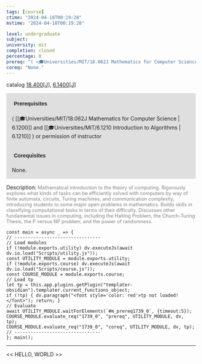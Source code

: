 ```yaml
---
tags: [course]
ctime: "2024-04-18T00:19:28"
mstime: "2024-04-18T00:19:28"

level: undergraduate
subject: 
university: mit
completion: closed
percentage: 0
prereq: "( <🎓Universities/MIT/18.062J Mathematics for Computer Science> and <🎓Universities/MIT/6.1210 Introduction to Algorithms> ) or permission of instructor"
coreq: "None."
---
```


catalog [18.400[J]](http://student.mit.edu/catalog/m18a.html#18.400), [6.1400[J]](http://student.mit.edu/catalog/m6a.html#6.1400)

<span style="display: block; padding: 15px; background-color: rgb(100, 100, 100, 0.2);"><font id="m_prereq1739_0" style="display: block; font-family: Arial, sans-serif; font-weight: bold; padding: 5px">Prerequisites</font><br><span id="prereq1739_0">( [[🎓Universities/MIT/18.062J Mathematics for Computer Science | 6.1200]] and [[🎓Universities/MIT/6.1210 Introduction to Algorithms | 6.1210]] ) or permission of instructor</span></span>
<span style="display: block; padding: 15px; background-color: rgb(100, 100, 100, 0.2);"><font id="m_coreq1739_0" style="display: block; font-family: Arial, sans-serif; font-weight: bold; padding: 5px">Corequisites</font><br><span id="coreq1739_0">None.</span></span>

<font style="">Description:</font>
<font style="color: grey; font-size: 0.8rem;">Mathematical introduction to the theory of computing. Rigorously explores what kinds of tasks can be efficiently solved with computers by way of finite automata, circuits, Turing machines, and communication complexity, introducing students to some major open problems in mathematics. Builds skills in classifying computational tasks in terms of their difficulty. Discusses other fundamental issues in computing, including the Halting Problem, the Church-Turing Thesis, the P versus NP problem, and the power of randomness.</font>

```dataviewjs
const main = async _ => {
// --------------------------------
// Load modules
if (!module.exports.utility) dv.executeJs(await dv.io.load("Scripts/utility.js"));
const UTILITY_MODULE = module.exports.utility;
if (!module.exports.course) dv.executeJs(await dv.io.load("Scripts/course.js"));
const COURSE_MODULE = module.exports.course;
// Load tp
let tp = this.app.plugins.getPlugin("templater-obsidian").templater.current_functions_object;
if (!tp) { dv.paragraph("<font style='color: red'>tp not loaded!</font>"); return; }
// Evaluate
await UTILITY_MODULE.waitForElements(`#m_prereq1739_0`, {timeout:5});
COURSE_MODULE.evaluate_req("1739_0", "prereq", UTILITY_MODULE, dv, tp);
COURSE_MODULE.evaluate_req("1739_0", "coreq", UTILITY_MODULE, dv, tp);
// --------------------------------
}; main();
```

---

<< HELLO, WORLD >>
